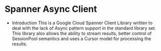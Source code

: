 Spanner Async Client
====================

* Introduction
This is a Google Cloud Spanner Client Library written to deal with the lack of
Async pattern support in the standard library set. This library also allows the
ability to stream results, better control of SessionPool semantics and uses a
Cursor model for processing the results.
